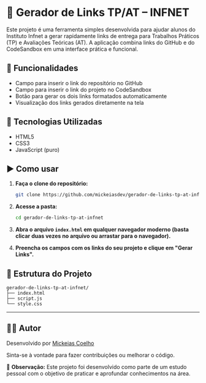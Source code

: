 # 🔗 Gerador de Links TP/AT – INFNET

Este projeto é uma ferramenta simples desenvolvida para ajudar alunos do Instituto Infnet a gerar rapidamente links de entrega para Trabalhos Práticos (TP) e Avaliações Teóricas (AT). A aplicação combina links do GitHub e do CodeSandbox em uma interface prática e funcional.

## 📌 Funcionalidades

- Campo para inserir o link do repositório no GitHub
- Campo para inserir o link do projeto no CodeSandbox
- Botão para gerar os dois links formatados automaticamente
- Visualização dos links gerados diretamente na tela

## 🧪 Tecnologias Utilizadas

- HTML5
- CSS3
- JavaScript (puro)

## ▶️ Como usar

1. **Faça o clone do repositório:**
   ```bash
   git clone https://github.com/mickeiasdev/gerador-de-links-tp-at-infnet.git
   ```

2. **Acesse a pasta:**
   ```bash
   cd gerador-de-links-tp-at-infnet
   ```

3. **Abra o arquivo `index.html` em qualquer navegador moderno (basta clicar duas vezes no arquivo ou arrastar para o navegador).**

4. **Preencha os campos com os links do seu projeto e clique em "Gerar Links".**

## 📁 Estrutura do Projeto

```
gerador-de-links-tp-at-infnet/
├── index.html
├── script.js
└── style.css
```

---

## 👨‍💻 Autor

Desenvolvido por [Mickeias Coelho](https://github.com/mickeiasdev)

Sinta-se à vontade para fazer contribuições ou melhorar o código.

📌 **Observação:** Este projeto foi desenvolvido como parte de um estudo pessoal com o objetivo de praticar e aprofundar conhecimentos na área.
